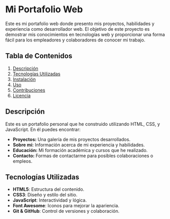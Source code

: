 # Mi Portafolio Web

Este es mi portafolio web donde presento mis proyectos, habilidades y experiencia como desarrollador web. El objetivo de este proyecto es demostrar mis conocimientos en tecnologías web y proporcionar una forma fácil para los empleadores y colaboradores de conocer mi trabajo.

## Tabla de Contenidos

1. [Descripción](#descripción)
2. [Tecnologías Utilizadas](#tecnologías-utilizadas)
3. [Instalación](#instalación)
4. [Uso](#uso)
5. [Contribuciones](#contribuciones)
6. [Licencia](#licencia)

## Descripción

Este es un portafolio personal que he construido utilizando HTML, CSS, y JavaScript. En él puedes encontrar:

- **Proyectos:** Una galería de mis proyectos desarrollados.
- **Sobre mí:** Información acerca de mi experiencia y habilidades.
- **Educación:** Mi formación académica y cursos que he realizado.
- **Contacto:** Formas de contactarme para posibles colaboraciones o empleos.

## Tecnologías Utilizadas

- **HTML5**: Estructura del contenido.
- **CSS3**: Diseño y estilo del sitio.
- **JavaScript**: Interactividad y lógica.
- **Font Awesome**: Iconos para mejorar la apariencia.
- **Git & GitHub**: Control de versiones y colaboración.
